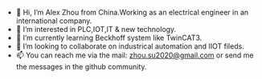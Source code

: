 - 👋 Hi, I’m Alex Zhou from China.Working as an electrical engineer in an international company.
- 👀 I’m interested in PLC,IOT,IT & new technology.
- 🌱 I’m currently learning Beckhoff system like TwinCAT3.
- 💞️ I’m looking to collaborate on industrical automation and IIOT fileds.
- 📫 You can reach me via the mail: zhou.su2020@gmail.com or send me the messages in the github  community.

<!---
zhousu520/zhousu520 is a ✨ special ✨ repository because its `README.md` (this file) appears on your GitHub profile.
You can click the Preview link to take a look at your changes.
--->
